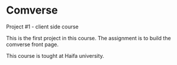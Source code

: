 # Comverse
Project #1 - client side course


This is the first project in this course. 
The assignment is to build the comverse front page.

This course is tought at Haifa university.
